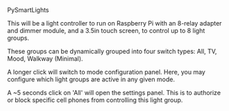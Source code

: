 PySmartLights

This will be a light controller to run on Raspberry Pi with an 8-relay adapter and dimmer module, and a 3.5in touch screen, to control up to 8 light groups.

These groups can be dynamically grouped into four switch types: All, TV, Mood, Walkway (Minimal).

A longer click will switch to mode configuration panel.  Here, you may configure which light groups are active in any given mode.

A ~5 seconds click on 'All' will open the settings panel. This is to authorize or block specific cell phones from controlling this light group.
